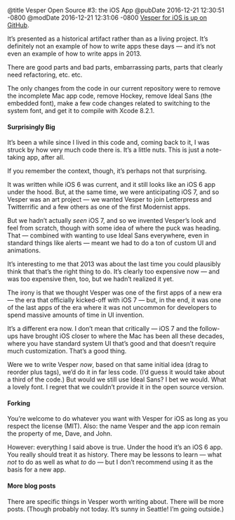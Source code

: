 @title Vesper Open Source #3: the iOS App
@pubDate 2016-12-21 12:30:51 -0800
@modDate 2016-12-21 12:31:06 -0800
<a href="https://github.com/brentsimmons/Vesper">Vesper for iOS is up on GitHub</a>.

It’s presented as a historical artifact rather than as a living project. It’s definitely not an example of how to write apps these days — and it’s not even an example of how to write apps in 2013.

There are good parts and bad parts, embarrassing parts, parts that clearly need refactoring, etc. etc.

The only changes from the code in our current repository were to remove the incomplete Mac app code, remove Hockey, remove Ideal Sans (the embedded font), make a few code changes related to switching to the system font, and get it to compile with Xcode 8.2.1.

#### Surprisingly Big

It’s been a while since I lived in this code and, coming back to it, I was struck by how very much code there is. It’s a little nuts. This is just a note-taking app, after all.

If you remember the context, though, it’s perhaps not that surprising.

It was written while iOS 6 was current, and it still looks like an iOS 6 app under the hood. But, at the same time, we were anticipating iOS 7, and so Vesper was an art project — we wanted Vesper to join Letterpress and Twitterrific and a few others as one of the first Modernist apps.

But we hadn’t actually *seen* iOS 7, and so we invented Vesper’s look and feel from scratch, though with some idea of where the puck was heading. That — combined with wanting to use Ideal Sans everywhere, even in standard things like alerts — meant we had to do a ton of custom UI and animations.

It’s interesting to me that 2013 was about the last time you could plausibly think that that’s the right thing to do. It’s clearly too expensive now — and was too expensive then, too, but we hadn’t realized it yet.

The irony is that we thought Vesper was one of the first apps of a new era — the era that officially kicked-off with iOS 7 — but, in the end, it was one of the last apps of the era where it was not uncommon for developers to spend massive amounts of time in UI invention.

It’s a different era now. I don’t mean that critically — iOS 7 and the follow-ups have brought iOS closer to where the Mac has been all these decades, where you have standard system UI that’s good and that doesn’t require much customization. That’s a good thing.

Were we to write Vesper *now*, based on that same initial idea (drag to reorder plus tags), we’d do it in far less code. (I’d guess it would take about a third of the code.) But would we still use Ideal Sans? I bet we would. What a lovely font. I regret that we couldn’t provide it in the open source version.

#### Forking

You’re welcome to do whatever you want with Vesper for iOS as long as you respect the license (MIT). Also: the name Vesper and the app icon remain the property of me, Dave, and John.

However: everything I said above is true. Under the hood it’s an iOS 6 app. You really should treat it as history. There may be lessons to learn — what *not* to do as well as what *to* do — but I don’t recommend using it as the basis for a new app.

#### More blog posts

There are specific things in Vesper worth writing about. There will be more posts. (Though probably not today. It’s sunny in Seattle! I’m going outside.)
